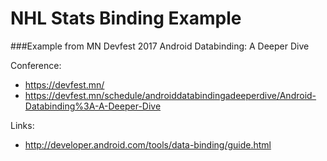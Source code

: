 # NHL Stats Binding Example

###Example from MN Devfest 2017 Android Databinding: A Deeper Dive

Conference: 
- https://devfest.mn/
- https://devfest.mn/schedule/androiddatabindingadeeperdive/Android-Databinding%3A-A-Deeper-Dive

Links:
- http://developer.android.com/tools/data-binding/guide.html  
